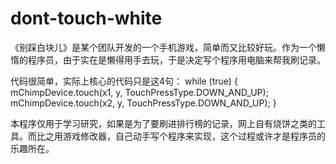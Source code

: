 dont-touch-white
================

《别踩白块儿》是某个团队开发的一个手机游戏，简单而又比较好玩。作为一个懒惰的程序员，由于实在是懒得用手去玩，于是决定写个程序用电脑来帮我刷记录。

代码很简单，实际上核心的代码只是这4句：
        while (true) {
            mChimpDevice.touch(x1, y, TouchPressType.DOWN_AND_UP);
            mChimpDevice.touch(x2, y, TouchPressType.DOWN_AND_UP);
        }

本程序仅用于学习研究，如果是为了要刷进排行榜的记录，网上自有烧饼之类的工具。而比之用游戏修改器，自己动手写个程序来实现，这个过程或许才是程序员的乐趣所在。